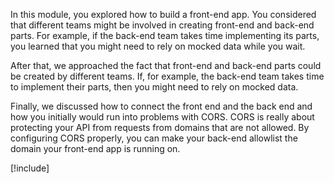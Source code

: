 In this module, you explored how to build a front-end app. You considered that different teams might be involved in creating front-end and back-end parts. For example, if the back-end team takes time implementing its parts, you learned that you might need to rely on mocked data while you wait.

After that, we approached the fact that front-end and back-end parts could be created by different teams. If, for example, the back-end team takes time to implement their parts, then you might need to rely on mocked data.

Finally, we discussed how to connect the front end and the back end and how you initially would run into problems with CORS. CORS is really about protecting your API from requests from domains that are not allowed. By configuring CORS properly, you can make your back-end allowlist the domain your front-end app is running on.

[!include[](../../../includes/dotnet-summary.md)]
